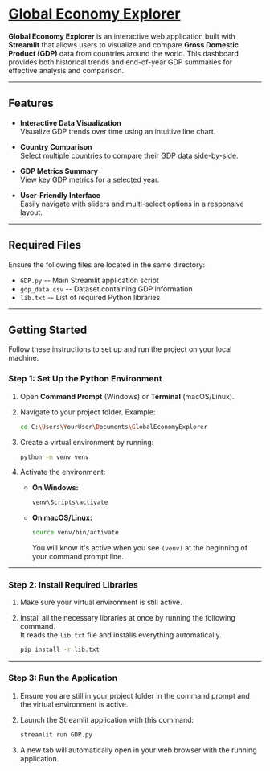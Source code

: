 #  [Global Economy Explorer](https://global-economy-explorer.streamlit.app/)

**Global Economy Explorer** is an interactive web application built with
**Streamlit** that allows users to visualize and compare **Gross
Domestic Product (GDP)** data from countries around the world. This
dashboard provides both historical trends and end-of-year GDP summaries
for effective analysis and comparison.

------------------------------------------------------------------------

##  Features

-   **Interactive Data Visualization**\
    Visualize GDP trends over time using an intuitive line chart.

-   **Country Comparison**\
    Select multiple countries to compare their GDP data side-by-side.

-   **GDP Metrics Summary**\
    View key GDP metrics for a selected year.

-   **User-Friendly Interface**\
    Easily navigate with sliders and multi-select options in a
    responsive layout.

------------------------------------------------------------------------

##  Required Files

Ensure the following files are located in the same directory:

-   `GDP.py` -- Main Streamlit application script
-   `gdp_data.csv` -- Dataset containing GDP information
-   `lib.txt` -- List of required Python libraries

------------------------------------------------------------------------

##  Getting Started

Follow these instructions to set up and run the project on your local
machine.

### Step 1: Set Up the Python Environment

1.  Open **Command Prompt** (Windows) or **Terminal** (macOS/Linux).

2.  Navigate to your project folder. Example:

    ``` bash
    cd C:\Users\YourUser\Documents\GlobalEconomyExplorer
    ```

3.  Create a virtual environment by running:

    ``` bash
    python -m venv venv
    ```

4.  Activate the environment:

    -   **On Windows:**

        ``` bash
        venv\Scripts\activate
        ```

    -   **On macOS/Linux:**

        ``` bash
        source venv/bin/activate
        ```

        You will know it's active when you see `(venv)` at the beginning
        of your command prompt line.

------------------------------------------------------------------------

### Step 2: Install Required Libraries

1.  Make sure your virtual environment is still active.

2.  Install all the necessary libraries at once by running the following
    command.\
    It reads the `lib.txt` file and installs everything
    automatically.

    ``` bash
    pip install -r lib.txt
    ```

------------------------------------------------------------------------

### Step 3: Run the Application

1.  Ensure you are still in your project folder in the command prompt
    and the virtual environment is active.

2.  Launch the Streamlit application with this command:

    ``` bash
    streamlit run GDP.py
    ```

3.  A new tab will automatically open in your web browser with the
    running application.
